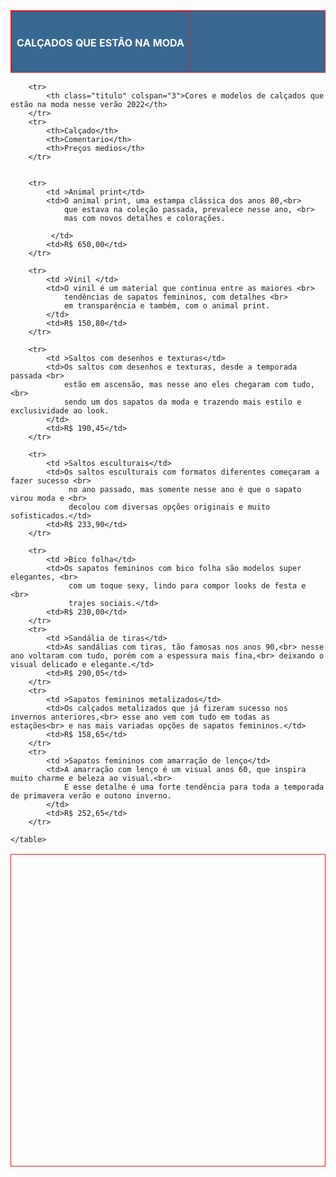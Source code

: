 <!DOCTYPE html>
<html lang="pt-br">
<head>
    <meta charset="UTF-8">
    <meta http-equiv="X-UA-Compatible" content="IE=edge">
    <meta name="viewport" content="width=device-width, initial-scale=1.0">
    <title>Desafio parada 11</title>

   
<style>

.titulo{
    border-spacing: 02px;
    width: 100%;
    height: 100px;
    background-color: rgb(57, 104, 146);
}
table{
    border-spacing: 0px;
    width: 100%;
    height: 500px;
}

table, td, tr, th{
    border: 1px solid #e21a1a;
    text-align: center;
}

th{
    background-color: #10b96d;
    color: #ffffff;
}
</style>

</head>

<body>
    <table class="titulo">
        <tr>
            <th class="titulo" colspan="3">CALÇADOS QUE ESTÃO NA MODA</th>
        </tr>
   <table>


        <tr>
            <th class="titulo" colspan="3">Cores e modelos de calçados que estão na moda nesse verão 2022</th>
        </tr>
        <tr>
            <th>Calçado</th>
            <th>Comentario</th>
            <th>Preços medios</th>
        </tr>

    
        <tr>
            <td >Animal print</td>
            <td>O animal print, uma estampa clássica dos anos 80,<br>
                que estava na coleção passada, prevalece nesse ano, <br>
                mas com novos detalhes e colorações.

             </td>
            <td>R$ 650,00</td>
        </tr>

        <tr>
            <td >Vinil </td>
            <td>O vinil é um material que continua entre as maiores <br>
                tendências de sapatos femininos, com detalhes <br>
                em transparência e também, com o animal print.
            </td>
            <td>R$ 150,80</td>
        </tr>

        <tr>
            <td >Saltos com desenhos e texturas</td>
            <td>Os saltos com desenhos e texturas, desde a temporada passada <br>
                estão em ascensão, mas nesse ano eles chegaram com tudo, <br>
                sendo um dos sapatos da moda e trazendo mais estilo e exclusividade ao look.
            </td>
            <td>R$ 190,45</td>
        </tr>

        <tr>
            <td >Saltos esculturais</td>
            <td>Os saltos esculturais com formatos diferentes começaram a fazer sucesso <br>
                 no ano passado, mas somente nesse ano é que o sapato virou moda e <br>
                 decolou com diversas opções originais e muito sofisticados.</td>
            <td>R$ 233,90</td>
        </tr>

        <tr>
            <td >Bico folha</td>
            <td>Os sapatos femininos com bico folha são modelos super elegantes, <br>
                 com um toque sexy, lindo para compor looks de festa e <br> 
                 trajes sociais.</td>
            <td>R$ 230,00</td>
        </tr>
        <tr>
            <td >Sandália de tiras</td>
            <td>As sandálias com tiras, tão famosas nos anos 90,<br> nesse ano voltaram com tudo, porém com a espessura mais fina,<br> deixando o visual delicado e elegante.</td>
            <td>R$ 290,05</td>
        </tr>
        <tr>
            <td >Sapatos femininos metalizados</td>
            <td>Os calçados metalizados que já fizeram sucesso nos invernos anteriores,<br> esse ano vem com tudo em todas as estações<br> e nas mais variadas opções de sapatos femininos.</td>
            <td>R$ 158,65</td>
        </tr>
        <tr>
            <td >Sapatos femininos com amarração de lenço</td>
            <td>A amarração com lenço é um visual anos 60, que inspira muito charme e beleza ao visual.<br>
                E esse detalhe é uma forte tendência para toda a temporada de primavera verão e outono inverno.
            </td>
            <td>R$ 252,65</td>
        </tr>

    </table>
</body>
</html>
